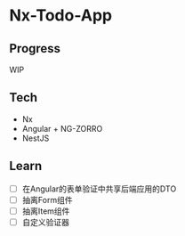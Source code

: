 # Nx-Todo-App

## Progress

WIP

## Tech

- Nx
- Angular + NG-ZORRO
- NestJS

## Learn

- [ ] 在Angular的表单验证中共享后端应用的DTO
- [ ] 抽离Form组件
- [ ] 抽离Item组件
- [ ] 自定义验证器
